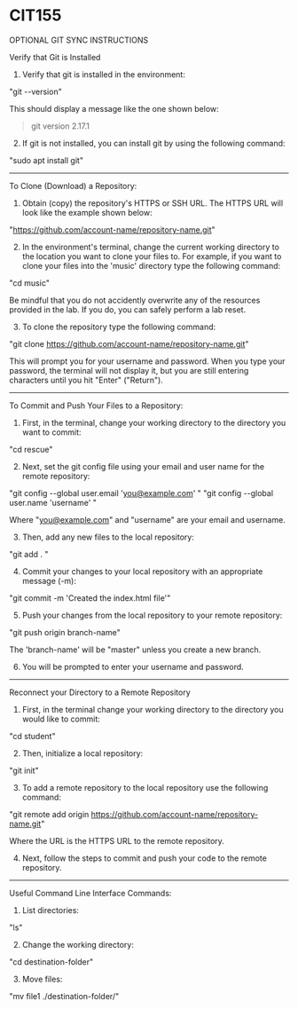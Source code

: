 # CIT155
OPTIONAL GIT SYNC INSTRUCTIONS

Verify that Git is Installed 

1. Verify that git is installed in the environment: 

"git --version"

This should display a message like the one shown below: 

> git version 2.17.1

2. If git is not installed, you can install git by using the following command: 

"sudo apt install git"

---------------------------------------------------------------------------------------------------------

To Clone (Download) a Repository: 

1. Obtain (copy) the repository's HTTPS or SSH URL. The HTTPS URL will look like the example shown below: 

"https://github.com/account-name/repository-name.git"

2. In the environment's terminal, change the current working directory to the location you want to clone 
your files to. For example, if you want to clone your files into the 'music' directory type the following 
command: 

"cd music"

Be mindful that you do not accidently overwrite any of the resources provided in the lab. If you do, 
you can safely perform a lab reset. 

3. To clone the repository type the following command: 

"git clone https://github.com/account-name/repository-name.git"

This will prompt you for your username and password. When you type your password, the terminal will not 
display it, but you are still entering characters until you hit "Enter" ("Return"). 

----------------------------------------------------------------------------------------------------------

To Commit and Push Your Files to a Repository:

1. First, in the terminal, change your working directory to the directory you want to commit:

"cd rescue"

2. Next, set the git config file using your email and user name for the remote repository: 

"git config --global user.email 'you@example.com' "
"git config --global user.name 'username' "

Where "you@example.com" and "username" are your email and username. 

3. Then, add any new files to the local repository: 

"git add . "

4. Commit your changes to your local repository with an appropriate message (-m): 

"git commit -m 'Created the index.html file'"

5. Push your changes from the local repository to your remote repository: 

"git push origin branch-name"

The 'branch-name' will be "master" unless you create a new branch. 

6. You will be prompted to enter your username and password. 


-----------------------------------------------------------------------------------------------------------

Reconnect your Directory to a Remote Repository

1. First, in the terminal change your working directory to the directory you would like to commit: 

"cd student"

2. Then, initialize a local repository:

"git init"

3. To add a remote repository to the local repository use the following command: 

"git remote add origin https://github.com/account-name/repository-name.git"

Where the URL is the HTTPS URL to the remote repository. 

4. Next, follow the steps to commit and push your code to the remote repository. 

-----------------------------------------------------------------------------------------------------------

Useful Command Line Interface Commands: 

1. List directories: 

"ls"

2. Change the working directory: 

"cd destination-folder"

3. Move files:

"mv file1 ./destination-folder/"
